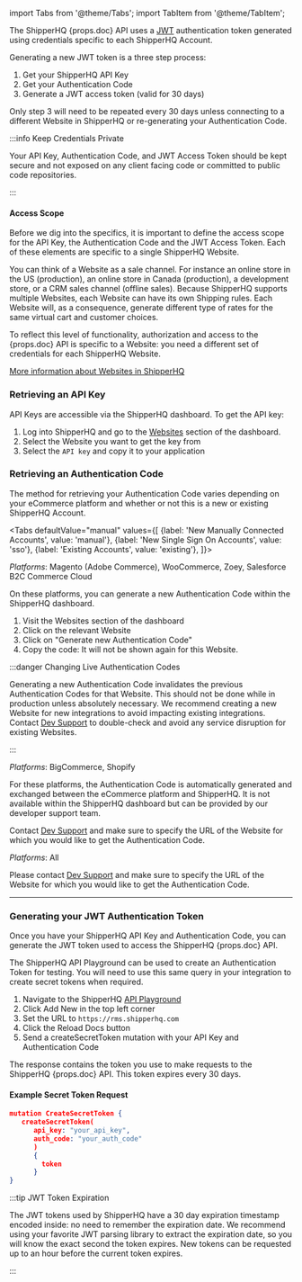 [//]: # (This is a file included in other files: Rates, Insights, and Labels Quickstart docs contain this file)
[//]: # (IMPORTANT: Headers in Docusaurus transclusions are not added to the right-hand navbar. When included in a doc, this file should be preceded by a relevant header )
import Tabs from '@theme/Tabs';
import TabItem from '@theme/TabItem';

<p>The ShipperHQ {props.doc} API uses a <a href="https://jwt.io/" target="_blank">JWT</a> authentication token generated using credentials specific to each ShipperHQ Account.</p>

Generating a new JWT token is a three step process:
1. Get your ShipperHQ API Key
2. Get your Authentication Code
3. Generate a JWT access token (valid for 30 days)

Only step 3 will need to be repeated every 30 days unless connecting to a different Website in ShipperHQ or re-generating your Authentication Code.

:::info Keep Credentials Private

Your API Key, Authentication Code, and JWT Access Token should be kept secure and not exposed on any client facing code or committed to public code repositories.

:::

#### Access Scope

Before we dig into the specifics, it is important to define the access scope for the API Key, the Authentication Code and the JWT Access Token. Each of these elements are specific to a single ShipperHQ Website.

You can think of a Website as a sale channel. For instance an online store in the US (production), an online store in Canada (production), a development store, or a CRM sales channel (offline sales). Because ShipperHQ supports multiple Websites, each Website can have its own Shipping rules. Each Website will, as a consequence, generate different type of rates for the same virtual cart and customer choices.

<p>To reflect this level of functionality, authorization and access to the {props.doc} API is specific to a Website: you need a different set of credentials for each ShipperHQ Website.</p>

[More information about Websites in ShipperHQ <i class="fa fa-arrow-right"></i>](https://docs.shipperhq.com/adding-websites-in-shipperhq/)

### Retrieving an API Key

API Keys are accessible via the ShipperHQ dashboard. To get the API key:
1. Log into ShipperHQ and go to the [Websites](https://shipperhq.com/ratesmgr/websites) section of the dashboard.
2. Select the Website you want to get the key from
3. Select the `API key` and copy it to your application

### Retrieving an Authentication Code

The method for retrieving your Authentication Code varies depending on your eCommerce platform and whether or not this is a new or existing ShipperHQ Account.

<Tabs
  defaultValue="manual"
  values={[
    {label: 'New Manually Connected Accounts', value: 'manual'},
    {label: 'New Single Sign On Accounts', value: 'sso'},
    {label: 'Existing Accounts', value: 'existing'},
  ]}>
  <TabItem value="manual">

*Platforms*: Magento (Adobe Commerce), WooCommerce, Zoey, Salesforce B2C Commerce Cloud

On these platforms, you can generate a new Authentication Code within the ShipperHQ dashboard.

1. Visit the Websites section of the dashboard
2. Click on the relevant Website
3. Click on "Generate new Authentication Code"
4. Copy the code: It will not be shown again for this Website.

:::danger Changing Live Authentication Codes

Generating a new Authentication Code invalidates the previous Authentication Codes for that Website.  This should not be done while in production unless absolutely necessary. We recommend creating a new Website for new integrations to avoid impacting existing integrations. Contact [Dev Support](/contact) to double-check and avoid any service disruption for existing Websites.

:::
  </TabItem>
  <TabItem value="sso">

*Platforms*: BigCommerce, Shopify

For these platforms, the Authentication Code is automatically generated and exchanged between the eCommerce platform and ShipperHQ. It is not available within the ShipperHQ dashboard but can be provided by our developer support team.

Contact [Dev Support](/contact) and make sure to specify the URL of the Website for which you would like to get the Authentication Code.
  </TabItem>
  <TabItem value="existing">

*Platforms*: All

Please contact [Dev Support](/contact) and make sure to specify the URL of the Website for which you would like to get the Authentication Code.
  </TabItem>
</Tabs>

---

### Generating your JWT Authentication Token

<p>Once you have your ShipperHQ API Key and Authentication Code, you can generate the JWT token used to access the ShipperHQ {props.doc} API.</p>

The ShipperHQ API Playground can be used to create an Authentication Token for testing. You will need to use this same query in your integration to create secret tokens when required.

1. Navigate to the ShipperHQ [API Playground](https://graphiql.shipperhq.com/)
2. Click Add New in the top left corner
3. Set the URL to `https://rms.shipperhq.com`
4. Click the Reload Docs button
5. Send a createSecretToken mutation with your API Key and Authentication Code

<p>The response contains the token you use to make requests to the ShipperHQ {props.doc} API. This token expires every 30 days.</p>

#### Example Secret Token Request
```json title="Create a secret token"
mutation CreateSecretToken {
   createSecretToken(
      api_key: "your_api_key",
      auth_code: "your_auth_code"
      )
      {
        token
      }
}
```

:::tip JWT Token Expiration

The JWT tokens used by ShipperHQ have a 30 day expiration timestamp encoded inside: no need to remember the expiration date. We recommend using your favorite JWT parsing library to extract the expiration date, so you will know the exact second the token expires. New tokens can be requested up to an hour before the current token expires.

:::

